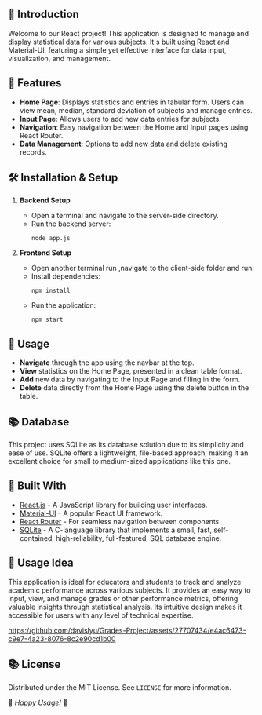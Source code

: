 ## 🌟 Introduction
Welcome to our React project! This application is designed to manage and display statistical data for various subjects. It's built using React and Material-UI, featuring a simple yet effective interface for data input, visualization, and management.

## 🚀 Features
- **Home Page**: Displays statistics and entries in tabular form. Users can view mean, median, standard deviation of subjects and manage entries.
- **Input Page**: Allows users to add new data entries for subjects.
- **Navigation**: Easy navigation between the Home and Input pages using React Router.
- **Data Management**: Options to add new data and delete existing records.

## 🛠️ Installation & Setup

1. **Backend Setup**
   - Open a terminal and navigate to the server-side directory.
   - Run the backend server:
     ```
     node app.js
     ```

2. **Frontend Setup**
   - Open another terminal run ,navigate to the client-side folder and run: 
   - Install dependencies:
     ```
     npm install
     ```
   - Run the application:
     ```
     npm start
     ```

## 📄 Usage

- **Navigate** through the app using the navbar at the top.
- **View** statistics on the Home Page, presented in a clean table format.
- **Add** new data by navigating to the Input Page and filling in the form.
- **Delete** data directly from the Home Page using the delete button in the table.

## 📚 Database

This project uses SQLite as its database solution due to its simplicity and ease of use. SQLite offers a lightweight, file-based approach, making it an excellent choice for small to medium-sized applications like this one.

## 🧰 Built With

- [React.js](https://reactjs.org/) - A JavaScript library for building user interfaces.
- [Material-UI](https://mui.com/) - A popular React UI framework.
- [React Router](https://reactrouter.com/) - For seamless navigation between components.
- [SQLite](https://www.sqlite.org/index.html) - A C-language library that implements a small, fast, self-contained, high-reliability, full-featured, SQL database engine.

## 🌟 Usage Idea

This application is ideal for educators and students to track and analyze academic performance across various subjects. It provides an easy way to input, view, and manage grades or other performance metrics, offering valuable insights through statistical analysis. Its intuitive design makes it accessible for users with any level of technical expertise.


https://github.com/davislyu/Grades-Project/assets/27707434/e4ac6473-c9e7-4a23-8076-8c2e90cd1b00


## 📚 License

Distributed under the MIT License. See `LICENSE` for more information.


🌟 _Happy Usage!_ 🌟
